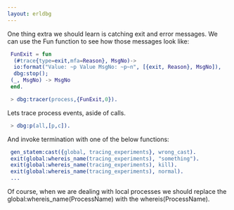 ```yaml
---
layout: erldbg
---
```

One thing extra we should learn is catching exit and error messages.
We can use the Fun function to see how those messages look like:
```erlang
 FunExit = fun
  (#trace{type=exit,mfa=Reason}, MsgNo)->
  io:format("Value: ~p Value MsgNo: ~p~n", [{exit, Reason}, MsgNo]),
  dbg:stop();
 (_, MsgNo) -> MsgNo
 end.
```

```erlang
 > dbg:tracer(process,{FunExit,0}).
```
 Lets trace process events, aside of calls.

```erlang
 > dbg:p(all,[p,c]).
```

 And invoke termination with one of the below functions:
```erlang
 gen_statem:cast({global, tracing_experiments}, wrong_cast).
 exit(global:whereis_name(tracing_experiments), "something").
 exit(global:whereis_name(tracing_experiments), kill).
 exit(global:whereis_name(tracing_experiments), normal).
 ...
```
Of course, when we are dealing with local processes we should replace 
the <bold>global:whereis_name(ProcessName)</bold> with the <bold>whereis(ProcessName)</bold>.

